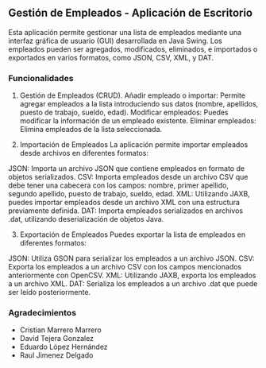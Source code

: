 ## Gestión de Empleados - Aplicación de Escritorio
Esta aplicación permite gestionar una lista de empleados mediante una interfaz gráfica de usuario (GUI) desarrollada en Java Swing.
Los empleados pueden ser agregados, modificados, eliminados, e importados o exportados en varios formatos, como JSON, CSV, XML, y DAT.

### Funcionalidades
1. Gestión de Empleados (CRUD).
Añadir empleado o importar: Permite agregar empleados a la lista introduciendo sus datos (nombre, apellidos, puesto de trabajo, sueldo, edad).
Modificar empleados: Puedes modificar la información de un empleado existente.
Eliminar empleados: Elimina empleados de la lista seleccionada.

2. Importación de Empleados
La aplicación permite importar empleados desde archivos en diferentes formatos:

JSON: Importa un archivo JSON que contiene empleados en formato de objetos serializados.
CSV: Importa empleados desde un archivo CSV que debe tener una cabecera con los campos: nombre, primer apellido, segundo apellido, puesto de trabajo, sueldo, edad.
XML: Utilizando JAXB, puedes importar empleados desde un archivo XML con una estructura previamente definida.
DAT: Importa empleados serializados en archivos .dat, utilizando deserialización de objetos Java.

3. Exportación de Empleados
Puedes exportar la lista de empleados en diferentes formatos:

JSON: Utiliza GSON para serializar los empleados a un archivo JSON.
CSV: Exporta los empleados a un archivo CSV con los campos mencionados anteriormente con OpenCSV.
XML: Utilizando JAXB, exporta los empleados a un archivo XML.
DAT: Serializa los empleados a un archivo .dat que puede ser leído posteriormente.

### Agradecimientos
* Cristian Marrero Marrero
* David Tejera Gonzalez
* Eduardo López Hernández
* Raul Jimenez Delgado

